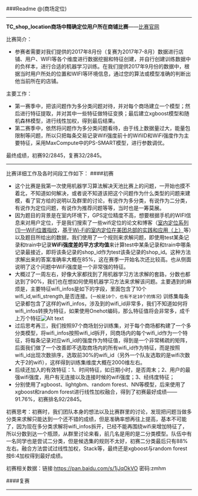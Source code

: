 ###Readme
@(商场定位)


----------

**TC_shop_location商场中精确定位用户所在商铺比赛**——[比赛官网](https://tianchi.aliyun.com/competition/introduction.htm?spm=5176.100150.711.5.16422009ClSUJf&raceId=231620)

比赛简介：
- 参赛者需要对我们提供的2017年8月份（复赛为2017年7-8月）数据进行店铺、用户、WIFI等各个维度进行数据挖掘和特征创建，并自行创建训练数据中的负样本，进行合适的机器学习训练。在我们提供2017年9月份的数据中，根据当时用户所处的位置和WIFI等环境信息，通过您的算法或模型准确的判断出他当前所在的店铺。

主要工作：
- 第一赛季中，把该问题作为多分类问题对待，并对每个商场建立一个模型；然后进行特征提取，并对其中一些特征做特征变换；最后建立xgboost模型和随机森林模型，进行线性加权，得到最后结果。
- 第二赛季中，依然将问题作为多分类问题看待，由于线上数据量过大，能量包限制等问题，所以只把每条交易记录Wifi强度前十的WifiID和WiFi强度作为主要特征，采用MaxCompute中的PS-SMART模型，进行参数调优。

最终成绩，初赛92/2845，复赛32/2845。


----------

比赛详细工作及各时间段工作如下：
####初赛
- 这个比赛是我第一次使用机器学习算法解决天池比赛上的问题，一开始也摸不着北，不知道如何解决，或者说不知道该把这个问题作为什么类型的问题来建模，看了官方给的说明以及群里的讨论，有说作为多分类，有说作为二分类，有说作为定位问题，有说作为推荐问题等等，当时也是一筹莫展。
- 因为题目的背景是在室内环境下，GPS定位精度不高，想要根据手机的WIFI信息来对用户定位，于是我们搜索了一些wifi定位的论文和博客（[室内定位系列(1)—WiFi位置指纹](http://www.cnblogs.com/rubbninja/p/6120964.html)，[基于Wi-Fi的室内定位在美团总部的实践和应用（上）](https://tech.meituan.com/mt-wifi-locate-practice-part1.html)等）以及题目所给出的数据，我们使用了一个规则来求解问题，即使用test某条记录和train中记录**WiFi强度差的平方求均值**来计算test中某条记录和train中哪条记录最接近，即将该条记录的shop_id作为test该条记录的shop_id。这种方法求解出来的答案准确率大概在85%，这在赛季一开始名次还比较高。也从侧面说明了这个问题中WiFi强度是一个非常强的特征。
- 大概过了一周左右，好像大家都找到了用机器学习方法求解的套路，分数也都达到了90%，我们也在想如何使用机器学习方法来求解该问题。主要遇到的麻烦是，主要特征wifi_infos是如下的字段，里面包含了10个wifi_id,wifi_strength,是否连接。(`一般是10个，也有不足10个的情况`) 训练集每条记录都包含了这样的wifi_infos，涉及到的wifi_id非常多，我们不知道如何将wifi_infos转换为特征，如果使用Onehot编码，那么特征值将会非常多，成千上万个特征![Alt text](./1519873917757.png)
- 过后思考再三，我们按照97个商场划分训练集，对于每个商场都构建了一个多分类模型，将wifi_infos按照wifi_id拆开，同商场内的每个wifi_id作为一个特征，将每条记录对应wifi_id的强度作为特征值，得到是一个非常稀疏的矩阵，后面我们做了一个改善即不选取商场内的所有wifi_id作为特征，而是按照wifi_id出现次数排序，选取前30%的wifi_id（另外一个队友选取的是wifi次数大于2的wifi），这样得到训练集维度大概在2000维左右。
- 后续还加入的有效特征：1、时间特征，如日期小时，是否周末；2、用户的最强wifi强度，用户有无连接以及连接时候的wifi强度；3、经纬度特征；
- 分别使用了xgboost、lightgbm、random forest、NN等模型，后来使用了xgboost和random forest进行线性加权融合，得到了初赛最好成绩——91.76%，初赛排名92/2845。

初赛思考：初赛时，我们团队本身的想法以及比赛群里的讨论，发现把问题当做多分类来求解只能达到一个还不错的成绩，但是准确率想再往上提高，基本不可能了，因为现在多分类求解将wifi_infos拆开，已经不能再围绕wifi来增加特征了，所以分数到达一个瓶颈，从群里讨论来看，前几名是用的是二分类模型。队伍中有一名同学也是尝试二分类，但是候选集的规则不太好，初赛二分类最后只有88%左右。融合方法尝试过线性加权，Stack等，最终还是xgboost与random forest按6:4加权得到最好成绩。

初赛相关数据：链接:https://pan.baidu.com/s/1jJqOkVO  密码:zmhm

####复赛


----------
